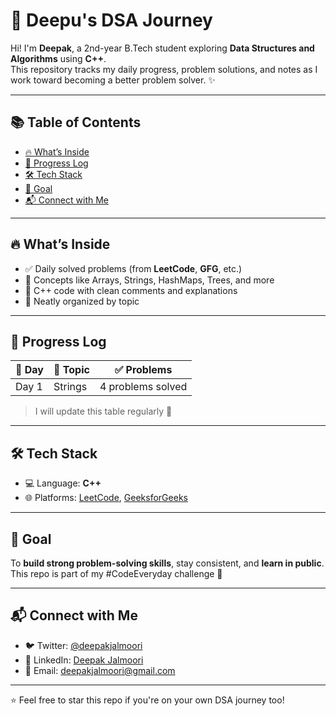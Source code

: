 # 🚀 Deepu's DSA Journey

Hi! I'm **Deepak**, a 2nd-year B.Tech student exploring **Data Structures and Algorithms** using **C++**.  
This repository tracks my daily progress, problem solutions, and notes as I work toward becoming a better problem solver. ✨

---

## 📚 Table of Contents

- [🔥 What’s Inside](#-whats-inside)
- [📅 Progress Log](#-progress-log)
- [🛠 Tech Stack](#-tech-stack)
- [🌱 Goal](#-goal)
- [📬 Connect with Me](#-connect-with-me)

---

## 🔥 What’s Inside

- ✅ Daily solved problems (from **LeetCode**, **GFG**, etc.)
- 🧠 Concepts like Arrays, Strings, HashMaps, Trees, and more
- 🧾 C++ code with clean comments and explanations
- 📁 Neatly organized by topic

---

## 📅 Progress Log

| 📆 Day | 📌 Topic    | ✅ Problems |
|--------|------------|------------|
| Day 1  | Strings     | 4 problems solved |


> I will update this table regularly 🚧

---

## 🛠 Tech Stack

- 💻 Language: **C++**
- 🌐 Platforms: [LeetCode](https://leetcode.com/u/deepak_j24/), [GeeksforGeeks](https://www.geeksforgeeks.org/user/deepakjabj1k/)

---

## 🌱 Goal

To **build strong problem-solving skills**, stay consistent, and **learn in public**.  
This repo is part of my #CodeEveryday challenge 🧩

---

## 📬 Connect with Me

- 🐦 Twitter: [@deepakjalmoori](https://x.com/deepakjalmoori)
- 💼 LinkedIn: [Deepak Jalmoori](https://www.linkedin.com/in/deepak-jalumoori/)
- 📧 Email: deepakjalmoori@gmail.com

---

⭐ Feel free to star this repo if you're on your own DSA journey too!
